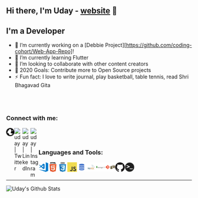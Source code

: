 ## Hi there, I'm Uday - [website] 👋

## I'm a Developer
- 🔭 I’m currently working on a [Debbie Project][https://github.com/coding-cohort/Web-App-Repo]!
- 🌱 I’m currently learning Flutter 
- 👯 I’m looking to collaborate with other content creators
- 🥅 2020 Goals: Contribute more to Open Source projects
- ⚡ Fun fact: I love to write journal, play basketball, table tennis, read Shri Bhagavad Gita

<br />
<br />

### Connect with me:

[<img align="left" alt="udaysite" width="22px" src="https://raw.githubusercontent.com/iconic/open-iconic/master/svg/globe.svg" />][website]
[<img align="left" alt="uday | Twitter" width="22px" src="https://cdn.jsdelivr.net/npm/simple-icons@v3/icons/twitter.svg" />][twitter]
[<img align="left" alt="uday | LinkedIn" width="22px" src="https://cdn.jsdelivr.net/npm/simple-icons@v3/icons/linkedin.svg" />][linkedin]
[<img align="left" alt="uday | Instagram" width="22px" src="https://cdn.jsdelivr.net/npm/simple-icons@v3/icons/instagram.svg" />][instagram]

<br />
<br />

### Languages and Tools:

<img align="left" alt="Visual Studio Code" width="26px" src="https://raw.githubusercontent.com/github/explore/80688e429a7d4ef2fca1e82350fe8e3517d3494d/topics/visual-studio-code/visual-studio-code.png" />
<img align="left" alt="HTML5" width="26px" src="https://raw.githubusercontent.com/github/explore/80688e429a7d4ef2fca1e82350fe8e3517d3494d/topics/html/html.png" />
<img align="left" alt="CSS3" width="26px" src="https://raw.githubusercontent.com/github/explore/80688e429a7d4ef2fca1e82350fe8e3517d3494d/topics/css/css.png" />
<img align="left" alt="JavaScript" width="26px" src="https://raw.githubusercontent.com/github/explore/80688e429a7d4ef2fca1e82350fe8e3517d3494d/topics/javascript/javascript.png" />
<img align="left" alt="SQL" width="26px" src="https://raw.githubusercontent.com/github/explore/80688e429a7d4ef2fca1e82350fe8e3517d3494d/topics/sql/sql.png" />
<img align="left" alt="MySQL" width="26px" src="https://raw.githubusercontent.com/github/explore/80688e429a7d4ef2fca1e82350fe8e3517d3494d/topics/mysql/mysql.png" />
<img align="left" alt="MongoDB" width="26px" src="https://raw.githubusercontent.com/github/explore/80688e429a7d4ef2fca1e82350fe8e3517d3494d/topics/mongodb/mongodb.png" />
<img align="left" alt="Git" width="26px" src="https://raw.githubusercontent.com/github/explore/80688e429a7d4ef2fca1e82350fe8e3517d3494d/topics/git/git.png" />
<img align="left" alt="GitHub" width="26px" src="https://raw.githubusercontent.com/github/explore/78df643247d429f6cc873026c0622819ad797942/topics/github/github.png" />
<img align="left" alt="HTML5" width="26px" src="https://raw.githubusercontent.com/github/explore/80688e429a7d4ef2fca1e82350fe8e3517d3494d/topics/terminal/terminal.png" />

<br />
<br />

---

<img align="left" alt="Uday's Github Stats" src="https://github-readme-stats.vercel.app/api?username=ug2454&show_icons=true&hide_border=true" />

[website]: https://portfolio-c4ba4.web.app/
[twitter]: https://twitter.com/TheRealMecazor
[instagram]: https://www.instagram.com/mecazor11/
[linkedin]: https://www.linkedin.com/in/uday11garg/
